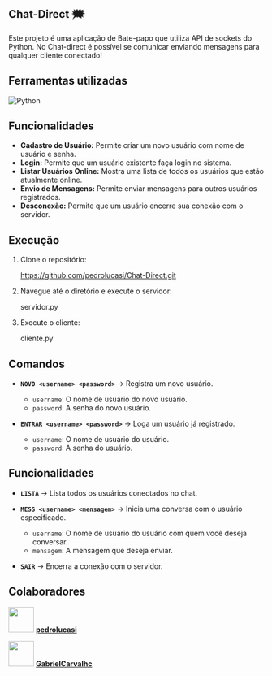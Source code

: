 ## Chat-Direct 🗯️  

 Este projeto é uma aplicação de Bate-papo que utiliza API de sockets do Python. No Chat-direct é possível se comunicar enviando mensagens para qualquer cliente conectado! 

 ## Ferramentas utilizadas 

![Python](https://img.shields.io/badge/Python-3776AB?style=for-the-badge&logo=python&logoColor=white)

 ## Funcionalidades

- **Cadastro de Usuário:** Permite criar um novo usuário com nome de usuário e senha.  
- **Login:** Permite que um usuário existente faça login no sistema.  
- **Listar Usuários Online:** Mostra uma lista de todos os usuários que estão atualmente online.  
- **Envio de Mensagens:** Permite enviar mensagens para outros usuários registrados.  
- **Desconexão:** Permite que um usuário encerre sua conexão com o servidor.  


 ## Execução

   1. Clone o repositório:
      
      https://github.com/pedrolucasi/Chat-Direct.git
      
   2. Navegue até o diretório e execute o servidor:

      servidor.py

   3. Execute o cliente:  
      
      cliente.py 

 ## Comandos 
 
- **`NOVO <username> <password>`** → Registra um novo usuário.  
  - `username`: O nome de usuário do novo usuário.  
  - `password`: A senha do novo usuário.  

- **`ENTRAR <username> <password>`** → Loga um usuário já registrado.  
  - `username`: O nome de usuário do usuário.  
  - `password`: A senha do usuário.  

## Funcionalidades 
- **`LISTA`** → Lista todos os usuários conectados no chat.  

- **`MESS <username> <mensagem>`** → Inicia uma conversa com o usuário especificado.  
  - `username`: O nome de usuário do usuário com quem você deseja conversar.  
  - `mensagem`: A mensagem que deseja enviar.  

- **`SAIR`** → Encerra a conexão com o servidor. 

 ## Colaboradores 

[<img src="https://github.com/pedrolucasi.png" width="50px">](https://github.com/pedrolucasi) **[pedrolucasi](https://github.com/pedrolucasi)**  

[<img src="https://github.com/GabrielCarvalhc.png" width="50px">](https://github.com/GabrielCarvalhc) **[GabrielCarvalhc](https://github.com/GabrielCarvalhc)**  



